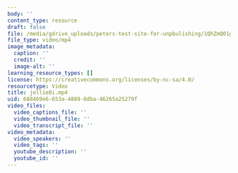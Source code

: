 ```yaml
---
body: ''
content_type: resource
draft: false
file: /media/gdrive_uploads/peters-test-site-for-unpbulishing/1QhZmQ01g4Afkrk9rCJNGuP7t_FBjdu5u/jellie8i.mp4
file_type: video/mp4
image_metadata:
  caption: ''
  credit: ''
  image-alt: ''
learning_resource_types: []
license: https://creativecommons.org/licenses/by-nc-sa/4.0/
resourcetype: Video
title: jellie8i.mp4
uid: 688469e6-653a-4889-8dba-46265a25279f
video_files:
  video_captions_file: ''
  video_thumbnail_file: ''
  video_transcript_file: ''
video_metadata:
  video_speakers: ''
  video_tags: ''
  youtube_description: ''
  youtube_id: ''
---
```

